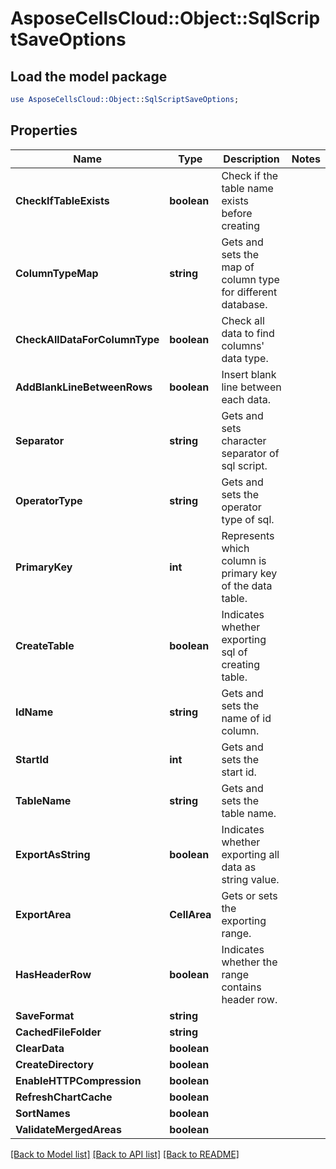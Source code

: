 # AsposeCellsCloud::Object::SqlScriptSaveOptions 

## Load the model package
```perl
use AsposeCellsCloud::Object::SqlScriptSaveOptions;
```

## Properties
Name | Type | Description | Notes
------------ | ------------- | ------------- | -------------
**CheckIfTableExists** | **boolean** | Check if the table name exists before creating |
**ColumnTypeMap** | **string** | Gets and sets the map of column type for different database. |
**CheckAllDataForColumnType** | **boolean** | Check all data to find columns' data type. |
**AddBlankLineBetweenRows** | **boolean** | Insert blank line between each data. |
**Separator** | **string** | Gets and sets character separator of sql script. |
**OperatorType** | **string** | Gets and sets the operator type of sql. |
**PrimaryKey** | **int** | Represents which column is primary key of the data table. |
**CreateTable** | **boolean** | Indicates whether exporting sql of creating table. |
**IdName** | **string** | Gets and sets the name of id column. |
**StartId** | **int** | Gets and sets the start id. |
**TableName** | **string** | Gets and sets the table name. |
**ExportAsString** | **boolean** | Indicates whether exporting all data as string value. |
**ExportArea** | **CellArea** | Gets or sets the exporting range. |
**HasHeaderRow** | **boolean** | Indicates whether the range contains header row. |
**SaveFormat** | **string** |  |
**CachedFileFolder** | **string** |  |
**ClearData** | **boolean** |  |
**CreateDirectory** | **boolean** |  |
**EnableHTTPCompression** | **boolean** |  |
**RefreshChartCache** | **boolean** |  |
**SortNames** | **boolean** |  |
**ValidateMergedAreas** | **boolean** |  |  

[[Back to Model list]](../README.md#documentation-for-models) [[Back to API list]](../README.md#documentation-for-api-endpoints) [[Back to README]](../README.md)

